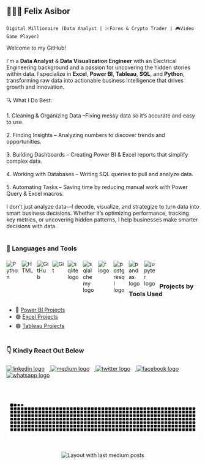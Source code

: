<h2 align="left">👨🏿‍💻 Felix Asibor</h2>

###

`Digital Millionaire (Data Analyst | 💹Forex & Crypto Trader | 🎮Video Game Player)`




<p align="left">Welcome to my GitHub!<br><br>I'm a <strong>Data Analyst</strong> & <strong>Data Visualization Engineer</strong> with an Electrical Engineering background and a passion for uncovering the hidden stories within data. I specialize in <strong>Excel</strong>, <strong>Power BI</strong>, <strong>Tableau</strong>, <strong>SQL</strong>, and <strong>Python</strong>, transforming raw data into actionable business intelligence that drives growth and innovation.<br><br>🔍 What I Do Best:<br><br>1. Cleaning & Organizing Data –Fixing messy data so it’s accurate and easy to use.<br><br>2. Finding Insights – Analyzing numbers to discover trends and opportunities.<br><br>3. Building Dashboards – Creating Power BI & Excel reports that simplify complex data.<br><br>4. Working with Databases – Writing SQL queries to pull and analyze data.<br><br>5. Automating Tasks – Saving time by reducing manual work with Power Query & Excel macros.<br><br>I don’t just analyze data—I decode, visualize, and strategize to turn data into smart business decisions. Whether it’s optimizing performance, tracking key metrics, or uncovering hidden patterns, I help businesses make smarter decisions with data.</p>

#

###

<h3 align="left">🧰 Languages and Tools</h3>

###

<div align="left">
  <img align="left" alt="Python" width="30px" style="padding-right:10px;" src="https://cdn.jsdelivr.net/gh/devicons/devicon/icons/python/python-plain.svg" />
  <img align="left" alt="HTML" width="30px" style="padding-right:10px;" src="https://cdn.jsdelivr.net/gh/devicons/devicon/icons/html5/html5-plain.svg" />
  <img align="left" alt="GitHub" width="30px" style="padding-right:10px;" src="https://cdn.jsdelivr.net/gh/devicons/devicon/icons/github/github-original.svg" />
  <img align="left" alt="Git" width="30px" style="padding-right:10px;" src="https://cdn.jsdelivr.net/gh/devicons/devicon/icons/git/git-original.svg" />
  <img align="left" style="padding-right:10px;" src="https://cdn.jsdelivr.net/gh/devicons/devicon/icons/sqlite/sqlite-original.svg" width="30px" alt="sqlite logo"  />
  <img align="left" style="padding-right:10px;" src="https://cdn.jsdelivr.net/gh/devicons/devicon/icons/sqlalchemy/sqlalchemy-original.svg" width="30px" alt="sqlalchemy logo"  />
  <img align="left" style="padding-right:10px;" src="https://cdn.jsdelivr.net/gh/devicons/devicon/icons/r/r-original.svg" width="30px" alt="r logo"  />
  <img align="left" style="padding-right:10px;" src="https://cdn.jsdelivr.net/gh/devicons/devicon/icons/postgresql/postgresql-original.svg" width="30px" alt="postgresql logo"  />
  <img align="left" style="padding-right:10px;" src="https://cdn.jsdelivr.net/gh/devicons/devicon/icons/pandas/pandas-original.svg" width="30px" alt="pandas logo"  />
  <img align="left" style="padding-right:10px;" src="https://cdn.jsdelivr.net/gh/devicons/devicon/icons/jupyter/jupyter-original.svg" width="30px" alt="jupyter logo"  />
</div>
<br />


#


###

<h3>Projects by Tools Used</h3>


###

<ul>
  <li>🔷 <a href="https://github.com/search?q=user:fasibor+topic:power-bi" target="_blank" rel="noopener noreferrer">Power BI Projects</a></li>
  <li>🟢 <a href="https://github.com/search?q=user:fasibor+topic:excel" target="_blank" rel="noopener noreferrer">Excel Projects</a></li>
  <li>🟣 <a href="https://github.com/search?q=user:fasibor+topic:tableau" target="_blank" rel="noopener noreferrer">Tableau Projects</a></li>
</ul>

#

###

<h3 align="left">👇 Kindly React Out Below</h3>

###

<div align="left">
 <a href="https://www.linkedin.com/in/fesibor/" target="_blank">
  <img src="https://img.shields.io/static/v1?message=LinkedIn&logo=linkedin&label=&color=0077B5&logoColor=white&labelColor=&style=for-the-badge" height="30" alt="linkedin logo" style="margin-right: 12px;" />
</a>
<a href="https://medium.com/@fasibor" target="_blank">
  <img src="https://img.shields.io/static/v1?message=Medium&logo=medium&label=&color=12100E&logoColor=white&labelColor=&style=for-the-badge" height="30" alt="medium logo" style="margin-right: 12px;" />
</a>
<a href="https://x.com/Fenalytics?t=6zxMUF-eTYTxn4qEq7gRFg&s=09" target="_blank">
  <img src="https://img.shields.io/static/v1?message=Twitter&logo=twitter&label=&color=1DA1F2&logoColor=white&labelColor=&style=for-the-badge" height="30" alt="twitter logo" style="margin-right: 12px;" />
</a>
<a href="https://web.facebook.com/fasibor" target="_blank">
  <img src="https://img.shields.io/static/v1?message=Facebook&logo=facebook&label=&color=1877F2&logoColor=white&labelColor=&style=for-the-badge" height="30" alt="facebook logo" style="margin-right: 12px;" />
</a>
<a href="https://wa.me/message/47L6IKVQMEYOB1" target="_blank">
  <img src="https://img.shields.io/static/v1?message=Whatsapp&logo=whatsapp&label=&color=25D366&logoColor=white&labelColor=&style=for-the-badge" height="30" alt="whatsapp logo" style="margin-right: 12px;" />
</a>
  
</div>

#

###

<br clear="both">

<picture>
  <source media="(prefers-color-scheme: dark)" srcset="https://raw.githubusercontent.com/fasibor/fasibor/output/github-snake-dark.svg" />
  <source media="(prefers-color-scheme: light)" srcset="https://raw.githubusercontent.com/fasibor/fasibor/output/github-snake.svg" />
  <img alt="github-snake" src="https://raw.githubusercontent.com/fasibor/fasibor/output/github-snake.svg" />
</picture>


###

<div align="center">
  <img src="https://github-read-medium-git-main.pahlevikun.vercel.app/latest?limit=4&username=fasibor" alt="Layout with last medium posts"  />
</div>

###
